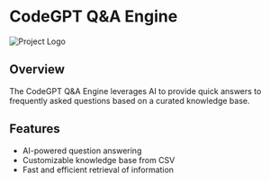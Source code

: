 # CodeGPT Q&A Engine

![Project Logo](https://github.com/pantpujan017/SmartFAQ-AI-Powered-Answers/blob/ae3faefb13eaf1052175f5c66729dcd14cc7c584/Screenshot%202024-09-21%20115618.png)

## Overview
The CodeGPT Q&A Engine leverages AI to provide quick answers to frequently asked questions based on a curated knowledge base.

## Features
- AI-powered question answering
- Customizable knowledge base from CSV
- Fast and efficient retrieval of information
